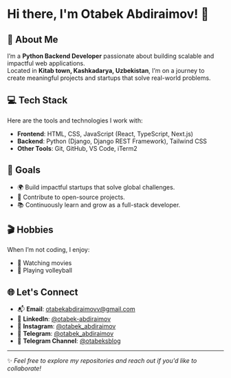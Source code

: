 # Hi there, I'm Otabek Abdiraimov! 👋

## 🌟 About Me  
I’m a **Python Backend Developer** passionate about building scalable and impactful web applications.  
Located in **Kitab town, Kashkadarya, Uzbekistan**, I’m on a journey to create meaningful projects and startups that solve real-world problems.  

## 💻 Tech Stack  
Here are the tools and technologies I work with:  
- **Frontend**: HTML, CSS, JavaScript (React, TypeScript, Next.js)  
- **Backend**: Python (Django, Django REST Framework), Tailwind CSS  
- **Other Tools**: Git, GitHub, VS Code, iTerm2  

## 🎯 Goals  
- 🌍 Build impactful startups that solve global challenges.  
- 🔧 Contribute to open-source projects.  
- 📚 Continuously learn and grow as a full-stack developer.  

## 🎬 Hobbies  
When I’m not coding, I enjoy:  
- 🎥 Watching movies  
- 🏐 Playing volleyball  

## 🌐 Let's Connect  
- 📬 **Email**: [otabekabdiraimovv@gmail.com](mailto:otabekabdiraimovv@gmail.com)  
- 💼 **LinkedIn**: [@otabek-abdiraimov](https://www.linkedin.com/in/otabek-abdiraimov)  
- 📱 **Instagram**: [@otabek_abdiraimov](https://instagram.com/otabek_abdiraimov)  
- 📱 **Telegram**: [@otabek_abdiraimov](https://t.me/otabek_abdiraimov)  
- 📝 **Telegram Channel**: [@otabeksblog](https://t.me/otabeksblog)  

---

✨ *Feel free to explore my repositories and reach out if you'd like to collaborate!*  
